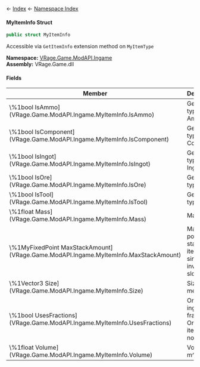 ← [Index](Api-Index) ← [Namespace Index](Namespace-Index)

#### MyItemInfo Struct

```csharp
public struct MyItemInfo
```

Accessible via `GetItemInfo` extension method on `MyItemType`

**Namespace:** [VRage.Game.ModAPI.Ingame](VRage.Game.ModAPI.Ingame)  
**Assembly:** VRage.Game.dll

#### Fields

|Member|Description|
|---|---|
|\\%1bool IsAmmo](VRage.Game.ModAPI.Ingame.MyItemInfo.IsAmmo)|Gets if item type is Ammo|
|\\%1bool IsComponent](VRage.Game.ModAPI.Ingame.MyItemInfo.IsComponent)|Gets if item type is Component|
|\\%1bool IsIngot](VRage.Game.ModAPI.Ingame.MyItemInfo.IsIngot)|Gets if item type is Ingot|
|\\%1bool IsOre](VRage.Game.ModAPI.Ingame.MyItemInfo.IsOre)|Gets if item type is Ore|
|\\%1bool IsTool](VRage.Game.ModAPI.Ingame.MyItemInfo.IsTool)|Gets if item type is Tool|
|\\%1float Mass](VRage.Game.ModAPI.Ingame.MyItemInfo.Mass)|Mass in Kg|
|\\%1MyFixedPoint MaxStackAmount](VRage.Game.ModAPI.Ingame.MyItemInfo.MaxStackAmount)|Max possible stacks of item in single inventory slot|
|\\%1Vector3 Size](VRage.Game.ModAPI.Ingame.MyItemInfo.Size)|Size in meters|
|\\%1bool UsesFractions](VRage.Game.ModAPI.Ingame.MyItemInfo.UsesFractions)|Ores and ingots are fractional. Ordinary items are not|
|\\%1float Volume](VRage.Game.ModAPI.Ingame.MyItemInfo.Volume)|Volume in m^3|

